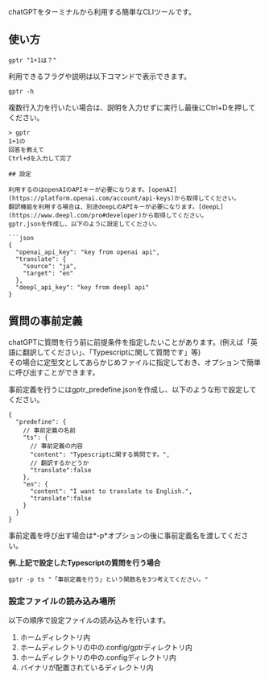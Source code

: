 chatGPTをターミナルから利用する簡単なCLIツールです。

## 使い方

```shell
gptr "1+1は？"
```

利用できるフラグや説明は以下コマンドで表示できます。

```shell
gptr -h
```

複数行入力を行いたい場合は、説明を入力せずに実行し最後にCtrl+Dを押してください。
```shell
> gptr
1+1の
回答を教えて
Ctrl+dを入力して完了
```

```shell
## 設定

利用するのはopenAIのAPIキーが必要になります。[openAI](https://platform.openai.com/account/api-keys)から取得してください。  
翻訳機能を利用する場合は、別途deepLのAPIキーが必要になります。[deepL](https://www.deepl.com/pro#developer)から取得してください。  
gptr.jsonを作成し、以下のように設定してください。

```json
{
  "openai_api_key": "key from openai api",
  "translate": {
    "source": "ja",
    "target": "en"
  },
  "deepl_api_key": "key from deepl api"
}
```



## 質問の事前定義
chatGPTに質問を行う前に前提条件を指定したいことがあります。(例えば「英語に翻訳してください」、「Typescriptに関して質問です」等)  
その場合に定型文としてあらかじめファイルに指定しておき、オプションで簡単に呼び出すことができます。

事前定義を行うにはgptr_predefine.jsonを作成し、以下のような形で設定してください。
```json5
{
  "predefine": {
    // 事前定義の名前
    "ts": {
      // 事前定義の内容
      "content": "Typescriptに関する質問です。",
      // 翻訳するかどうか
      "translate":false
    },
    "en": {
      "content": "I want to translate to English.",
      "translate":false
    }
  }
}
```

事前定義を呼び出す場合は*-p*オプションの後に事前定義名を渡してください。  

**例.上記で設定したTypescriptの質問を行う場合**
```shell
gptr -p ts "「事前定義を行う」という関数名を3つ考えてください。"
```

### 設定ファイルの読み込み場所
以下の順序で設定ファイルの読み込みを行います。
1. ホームディレクトリ内
2. ホームディレクトリの中の.config/gptrディレクトリ内
3. ホームディレクトリの中の.configディレクトリ内
4. バイナリが配置されているディレクトリ内

